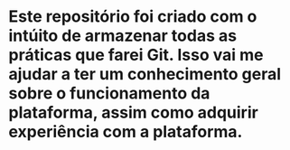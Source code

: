 # Este repositório foi criado com o intúito de armazenar todas as práticas que farei Git. Isso vai me ajudar a ter um conhecimento geral sobre o funcionamento da plataforma, assim como adquirir experiência com a plataforma.